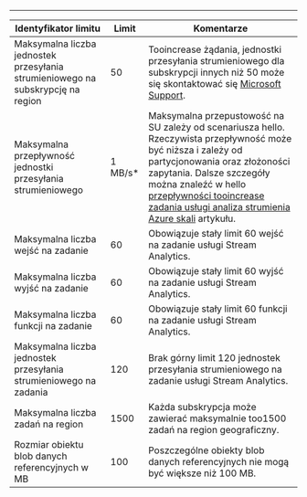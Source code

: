 ---
| Identyfikator limitu | Limit | Komentarze |
| --- | --- | --- |
| Maksymalna liczba jednostek przesyłania strumieniowego na subskrypcję na region |50 |Tooincrease żądania, jednostki przesyłania strumieniowego dla subskrypcji innych niż 50 może się skontaktować się [Microsoft Support](https://support.microsoft.com/en-us). |
| Maksymalna przepływność jednostki przesyłania strumieniowego |1 MB/s* |Maksymalna przepustowość na SU zależy od scenariusza hello. Rzeczywista przepływność może być niższa i zależy od partycjonowania oraz złożoności zapytania. Dalsze szczegóły można znaleźć w hello [przepływności tooincrease zadania usługi analiza strumienia Azure skali](../articles/stream-analytics/stream-analytics-scale-jobs.md) artykułu. |
| Maksymalna liczba wejść na zadanie |60 |Obowiązuje stały limit 60 wejść na zadanie usługi Stream Analytics. |
| Maksymalna liczba wyjść na zadanie |60 |Obowiązuje stały limit 60 wyjść na zadanie usługi Stream Analytics. |
| Maksymalna liczba funkcji na zadanie |60 |Obowiązuje stały limit 60 funkcji na zadanie usługi Stream Analytics. |
| Maksymalna liczba jednostek przesyłania strumieniowego na zadania |120 |Brak górny limit 120 jednostek przesyłania strumieniowego na zadanie usługi Stream Analytics. |
| Maksymalna liczba zadań na region |1500 |Każda subskrypcja może zawierać maksymalnie too1500 zadań na region geograficzny. |
| Rozmiar obiektu blob danych referencyjnych w MB | 100 | Poszczególne obiekty blob danych referencyjnych nie mogą być większe niż 100 MB. |

